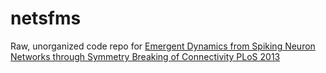 # netsfms

Raw, unorganized code repo for [Emergent Dynamics from Spiking Neuron Networks through Symmetry Breaking of Connectivity PLoS 2013](http://journals.plos.org/plosone/article?id=10.1371/journal.pone.0064339)